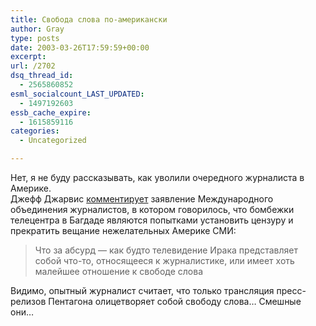 ```yaml
---
title: Свобода слова по-американски
author: Gray
type: posts
date: 2003-03-26T17:59:59+00:00
excerpt:
url: /2702
dsq_thread_id:
  - 2565860852
esml_socialcount_LAST_UPDATED:
  - 1497192603
essb_cache_expire:
  - 1615859116
categories:
  - Uncategorized

---
```








Нет, я не буду рассказывать, как уволили очередного журналиста в Америке.  
Джефф Джарвис <a href="http://www.buzzmachine.com/archives/2003_03.html#003271" target="_blank">комментирует</a> заявление Международного объединения журналистов, в котором говорилось, что бомбежки телецентра в Багдаде являются попытками установить цензуру и прекратить вещание нежелательных Америке СМИ:

> Что за абсурд &#8212; как будто телевидение Ирака представляет собой что-то, относящееся к журналистике, или имеет хоть малейшее отношение к свободе слова

Видимо, опытный журналист считает, что только трансляция пресс-релизов Пентагона олицетворяет собой свободу слова&#8230; Смешные они&#8230;